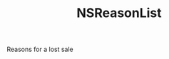 ﻿---
uid: crmscript_ref_NSReasonList
title: NSReasonList
intellisense: Void.NSReasonList
keywords: NSReasonList
so.topic: reference
---

Reasons for a lost sale
